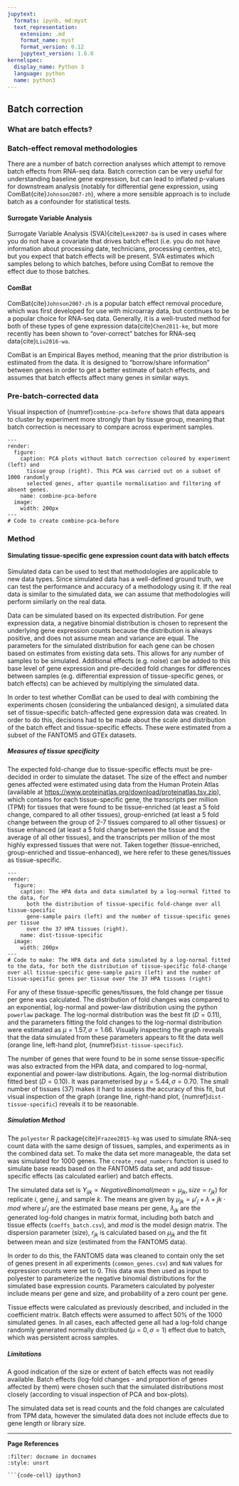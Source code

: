 ```yaml
---
jupytext:
  formats: ipynb, md:myst
  text_representation:
    extension: .md
    format_name: myst
    format_version: 0.12
    jupytext_version: 1.6.0
kernelspec:
  display_name: Python 3
  language: python
  name: python3
---
```


## Batch correction

### What are batch effects?
<!--TODO: What are batch effects: borrow from relevant part of thesis-->

### Batch-effect removal methodologies
There are a number of batch correction analyses which attempt to remove batch effects from RNA-seq data. Batch correction can be very useful for understanding baseline gene expression, but can lead to inflated p-values for downstream analysis (notably for differential gene expression, using ComBat{cite}`Johnson2007-zh`), where a more sensible approach is to include batch as a confounder for statistical tests. 

#### Surrogate Variable Analysis
Surrogate Variable Analysis (SVA){cite}`Leek2007-ba` is used in cases where you do not have a covariate that drives batch effect (i.e. you do not have information about processing date, technicians, processing centres, etc), but you expect that batch effects will be present. SVA estimates which samples belong to which batches, before using ComBat to remove the effect due to those batches.

#### ComBat
ComBat{cite}`Johnson2007-zh` is a popular batch effect removal procedure, which was first developed for use with microarray data, but continues to be a popular choice for RNA-seq data. Generally, it is a well-trusted method for both of these types of gene expression data{cite}`Chen2011-ke`, but more recently has been shown to “over-correct” batches for RNA-seq data{cite}`Liu2016-wa`.

ComBat is an Empirical Bayes method, meaning that the prior distribution is estimated from the data. It is designed to “borrow/share information” between genes in order to get a better estimate of batch effects, and assumes that batch effects affect many genes in similar ways. 

### Pre-batch-corrected data
Visual inspection of {numref}`combine-pca-before` shows that data appears to cluster by experiment more strongly than by tissue group, meaning that batch correction is necessary to compare across experiment samples.

```{code-cell} ipython3
---
render:
  figure:
    caption: PCA plots without batch correction coloured by experiment (left) and
      tissue group (right). This PCA was carried out on a subset of 1000 randomly
      selected genes, after quantile normalisation and filtering of absent genes.
    name: combine-pca-before
  image:
    width: 200px
---
# Code to create combine-pca-before
```

### Method
<!--TODO: write method overview, e.g. simulate data, and apply batch correction to show it would work on this kind of thing, then apply it to our actual data-->

#### Simulating tissue-specific gene expression count data with batch effects
Simulated data can be used to test that methodologies are applicable to new data types. Since simulated data has a well-defined ground truth, we can test the performance and accuracy of a methodology using it. If the real data is similar to the simulated data, we can assume that methodologies will perform similarly on the real data.

Data can be simulated based on its expected distribution. For gene expression data, a negative binomial distribution is chosen to represent the underlying gene expression counts because the distribution is always positive, and does not assume mean and variance are equal. The parameters for the simulated distribution for each gene can be chosen based on estimates from existing data sets. This allows for any number of samples to be simulated. Additional effects (e.g. noise) can be added to this base level of gene expression and pre-decided fold changes for differences between samples (e.g. differential expression of tissue-specific genes, or batch effects) can be achieved by multiplying the simulated data. 

In order to test whether ComBat can be used to deal with combining the experiments chosen (considering the unbalanced design), a simulated data set of tissue-specific batch-affected gene expression data was created. In order to do this, decisions had to be made about the scale and distribution of the batch effect and tissue-specific effects. These were estimated from a subset of the FANTOM5 and GTEx datasets.

##### Measures of tissue specificity
The expected fold-change due to tissue-specific effects must be pre-decided in order to simulate the dataset. The size of the effect and number genes affected were estimated using data from the Human Protein Atlas (available at https://www.proteinatlas.org/download/proteinatlas.tsv.zip), which contains for each tissue-specific gene, the transcripts per million (TPM) for tissues that were found to be tissue-enriched (at least a 5 fold change, compared to all other tissues), group-enriched (at least a 5 fold change between the group of 2-7 tissues compared to all other tissues) or tissue enhanced (at least a 5 fold change between the tissue and the average of all other tissues), and the transcripts per million of the most highly expressed tissues that were not. Taken together (tissue-enriched, group-enriched and tissue-enhanced), we here refer to these genes/tissues as tissue-specific.

```{code-cell} ipython3
---
render:
  figure:
    caption: The HPA data and data simulated by a log-normal fitted to the data, for
      both the distribution of tissue-specific fold-change over all tissue-specific
      gene-sample pairs (left) and the number of tissue-specific genes per tissue
      over the 37 HPA tissues (right).
    name: dist-tissue-specific
  image:
    width: 200px
---
# Code to make: The HPA data and data simulated by a log-normal fitted to the data, for both the distribution of tissue-specific fold-change over all tissue-specific gene-sample pairs (left) and the number of tissue-specific genes per tissue over the 37 HPA tissues (right)
```

For any of these tissue-specific genes/tissues, the fold change per tissue per gene was calculated. The distribution of fold changes was compared to an exponential, log-normal and power-law distribution using the python `powerlaw` package. The log-normal distribution was the best fit ($D=0.11$), and the parameters fitting the fold changes to the log-normal distribution were estimated as $\mu=1.57, \sigma=1.66$. Visually inspecting the graph reveals that the data simulated from these parameters appears to fit the data well (orange line, left-hand plot, {numref}`dist-tissue-specific`).

The number of genes that were found to be in some sense tissue-specific was also extracted from the HPA data, and compared to log-normal, exponential and power-law distributions. Again, the log-normal distribution fitted best ($D=0.10$). It was parameterised by $\mu=5.44, \sigma=0.70$. The small number of tissues (37) makes it hard to assess the accuracy of this fit, but visual inspection of the graph (orange line, right-hand plot, {numref}`dist-tissue-specific`) reveals it to be reasonable.

##### Simulation Method
The `polyester` R package{cite}`Frazee2015-kg` was used to simulate RNA-seq count data with the same design of tissues, samples, and experiments as in the combined data set. To make the data set more manageable, the data set was simulated for 1000 genes. The `create_read_numbers` function is used to simulate base reads based on the FANTOM5 data set, and add tissue-specific effects (as calculated earlier) and batch effects. 

The simulated data set is $Y_{ijk}\propto Negative Binomal (mean=\mu_{jk},size=r_{jk})$ for replicate $i$, gene $j$, and sample $k$. The means are given by $\mu_{jk}=\mu'_j+\lambda+{jk} \cdot mod$ where $\mu'_j$ are the estimated base means per gene, $\lambda_{jk}$ are the generated log-fold changes in matrix format, including both batch and tissue effects (`coeffs_batch.csv`), and $mod$ is the model design matrix. The dispersion parameter (size), $r_{jk}$ is calculated based on $\mu_{jk}$ and the fit between mean and size (estimated from the FANTOM5 data).

In order to do this, the FANTOM5 data was cleaned to contain only the set of genes present in all experiments (`common_genes.csv`) and `NaN` values for expression counts were set to 0. This data was then used as input to polyester to parameterize the negative binomial distributions for the simulated base expression counts. Parameters calculated by polyester include means per gene and size, and probability of a zero count per gene. 

Tissue effects were calculated as previously described, and included in the coefficient matrix.  Batch effects were assumed to affect 50% of the 1000 simulated genes. In all cases, each affected gene all had a log-fold change randomly generated normally distributed ($\mu=0,\sigma=1$) effect due to batch, which was persistent across samples.

##### Limitations
A good indication of the size or extent of batch effects was not readily available. Batch effects (log-fold changes - and proportion of genes affected by them) were chosen such that the simulated distributions most closely (according to visual inspection of PCA and box-plots).

The simulated data set is read counts and the fold changes are calculated from TPM data, however the simulated data does not include effects due to gene length or library size.

---
**Page References**

```{bibliography} /_bibliography/references.bib
:filter: docname in docnames
:style: unsrt

```{code-cell} ipython3

```

